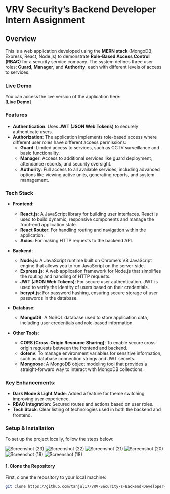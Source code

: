 # VRV Security’s Backend Developer Intern Assignment

## Overview

This is a web application developed using the **MERN stack** (MongoDB, Express, React, Node.js) to demonstrate **Role-Based Access Control (RBAC)** for a security service company. The system defines three user roles: **Guard**, **Manager**, and **Authority**, each with different levels of access to services.

### Live Demo

You can access the live version of the application here:  
[**Live Demo**]

### Features

- **Authentication**: Uses **JWT (JSON Web Tokens)** to securely authenticate users.
- **Authorization**: The application implements role-based access where different user roles have different access permissions:
  - **Guard**: Limited access to services, such as CCTV surveillance and basic functionality.
  - **Manager**: Access to additional services like guard deployment, attendance records, and security oversight.
  - **Authority**: Full access to all available services, including advanced options like viewing active units, generating reports, and system management.

### Tech Stack

- **Frontend**:
  - **React.js**: A JavaScript library for building user interfaces. React is used to build dynamic, responsive components and manage the front-end application state.
  - **React Router**: For handling routing and navigation within the application.
  - **Axios**: For making HTTP requests to the backend API.

- **Backend**:
  - **Node.js**: A JavaScript runtime built on Chrome's V8 JavaScript engine that allows you to run JavaScript on the server-side.
  - **Express.js**: A web application framework for Node.js that simplifies the routing and handling of HTTP requests.
  - **JWT (JSON Web Tokens)**: For secure user authentication. JWT is used to verify the identity of users based on their credentials.
  - **bcrypt.js**: For password hashing, ensuring secure storage of user passwords in the database.

- **Database**:
  - **MongoDB**: A NoSQL database used to store application data, including user credentials and role-based information.

- **Other Tools**:
  - **CORS (Cross-Origin Resource Sharing)**: To enable secure cross-origin requests between the frontend and backend.
  - **dotenv**: To manage environment variables for sensitive information, such as database connection strings and JWT secrets.
  - **Mongoose**: A MongoDB object modeling tool that provides a straight-forward way to interact with MongoDB collections.

### Key Enhancements:
- **Dark Mode & Light Mode**: Added a feature for theme switching, improving user experience.
- **RBAC Integration**: Secured routes and actions based on user roles.
- **Tech Stack**: Clear listing of technologies used in both the backend and frontend.

### Setup & Installation

To set up the project locally, follow the steps below:

![Screenshot (23)](https://github.com/user-attachments/assets/4d5feb75-0407-43ad-9686-3f24c186c7ac)
![Screenshot (22)](https://github.com/user-attachments/assets/0a31de31-afd1-4797-88bb-e106699bdf00)
![Screenshot (21)](https://github.com/user-attachments/assets/7a128fb6-8218-483f-a8db-8db80d9fa753)
![Screenshot (20)](https://github.com/user-attachments/assets/08f108c6-a2b5-46a8-a450-d96c3286bade)
![Screenshot (19)](https://github.com/user-attachments/assets/d05792ee-b8fa-4f46-8220-e35a1ac97483)
![Screenshot (18)](https://github.com/user-attachments/assets/eb03299f-1955-418a-97dc-4a73c8bbaf59)



#### 1. **Clone the Repository**
First, clone the repository to your local machine:

```bash
git clone https://github.com/tanjul17/VRV-Security-s-Backend-Developer-Intern-Assignment
